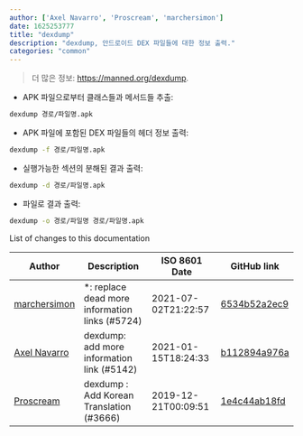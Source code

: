 ```yaml
---
author: ['Axel Navarro', 'Proscream', 'marchersimon']
date: 1625253777
title: "dexdump"
description: "dexdump, 안드로이드 DEX 파일들에 대한 정보 출력."
categories: "common"
---
```

> 더 많은 정보: <https://manned.org/dexdump>.

- APK 파일으로부터 클래스들과 메서드들 추출:

```bash
dexdump 경로/파일명.apk
```

- APK 파일에 포함된 DEX 파일들의 헤더 정보 출력:

```bash
dexdump -f 경로/파일명.apk
```

- 실행가능한 섹션의 분해된 결과 출력:

```bash
dexdump -d 경로/파일명.apk
```

- 파일로 결과 출력:

```bash
dexdump -o 경로/파일명 경로/파일명.apk
```
List of changes to this documentation


Author | Description | ISO 8601 Date | GitHub link
------|-----|-----|-----
[marchersimon](mailto:50295997+marchersimon@users.noreply.github.com) | *: replace dead more information links (#5724) | 2021-07-02T21:22:57 | [6534b52a2ec9](https://github.com/tldr-pages/tldr/commit/6534b52a2ec92c1e691e21901799048c40b069db)
[Axel Navarro](mailto:navarroaxel@gmail.com) | dexdump: add more information link (#5142) | 2021-01-15T18:24:33 | [b112894a976a](https://github.com/tldr-pages/tldr/commit/b112894a976a301565f4784165376e14585fa740)
[Proscream](mailto:proscream@naver.com) | dexdump : Add Korean Translation (#3666) | 2019-12-21T00:09:51 | [1e4c44ab18fd](https://github.com/tldr-pages/tldr/commit/1e4c44ab18fdc49f66a468b3ba7cd0c1ef3e0446)

